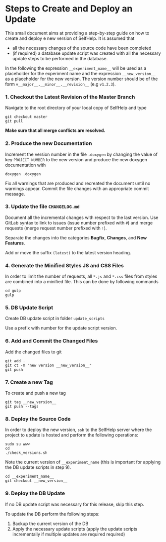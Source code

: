 # Steps to Create and Deploy an Update

This small document aims at providing a step-by-step guide on how to create and deploy e new version of SelfHelp.
It is assumed that
 - all the necessary changes of the source code have been completed
 - (if required) a database update script was created with all the necessary update steps to be performed in the database.

In the following the expression `__experiment_name__` will be used as a placeholder for the experiment name and the expression `__new_version__` as a placeholder for the new version.
The version number should be of the form `v__major__.__minor__.__revision__` (e.g `v1.2.3`).

### 1. Checkout the Latest Revision of the Master Branch

Navigate to the root directory of your local copy of SelfHelp and type

```
git checkout master
git pull
```

**Make sure that all merge conflicts are resolved.**

### 2. Produce the new Documentation

Increment the version number in the file `.doxygen` by changing the value of key `PROJECT_NUMBER` to the new version and produce the new doxygen documentation with
```
doxygen .doxygen
```

Fix all warnings that are produced and recreated the document until no warnings appear.
Commit the file changes with an appropriate commit message.

### 3. Update the file `CHANGELOG.md`

Document all the incremental changes with respect to the last version.
Use GitLab syntax to link to issues (issue number prefixed with `#`) and merge requests (merge request number prefixed with `!`).

Separate the changes into the categories **Bugfix**, **Changes**, and **New Features**.

Add or move the suffix `(latest)` to the latest version heading.

### 4. Generate the Minified Styles JS and CSS Files

In order to limit the number of requests, all `*.js` and `*.css` files from styles are combined into a minified file.
This can be done by following commands

```
cd gulp
gulp
```

### 5. DB Update Script

Create DB update script in folder `update_scripts` 

Use a prefix with number for the update script version. 

### 6. Add and Commit the Changed Files

Add the changed files to git
```
git add .
git ct -m "new version __new_version__"
git push
```

### 7. Create a new Tag

To create and push a new tag

```
git tag __new_version__
git push --tags
```

### 8. Deploy the Source Code

In order to deploy the new version, `ssh` to the SelfHelp server where the project to update is hosted and perform the following operations:

```
sudo su www
cd
./check_versions.sh
```

Note the current version of `__experiment_name` (this is important for applying the DB update scripts in step 9).

```
cd __experiment_name__
git checkout __new_version__
```

### 9. Deploy the DB Update

If no DB update script was necessary for this release, skip this step.

To update the DB perform the following steps:
 1. Backup the current version of the DB
 2. Apply the necessary update scripts (apply the update scripts incrementally if multiple updates are required required)
